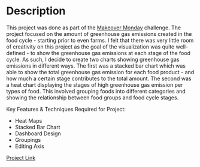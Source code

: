 # Description 
This project was done as part of the [Makeover Monday](https://www.makeovermonday.co.uk/data/) challenge. 
The project focused on the amount of greenhouse gas emissions created in the food cycle - starting prior to even farms. I felt that there was very little room of creativity on this project as the goal of the visualization was quite well-defined - to show the greenhouse gas emissions at each stage of the food cycle. 
As such, I decide to create two charts showing greenhouse gas emissions in different ways. 
The first was a stacked bar chart which was able to show the total greenhouse gas emission for each food product - and how much a certain stage contributes to the total amount. 
The second was a heat chart displaying the stages of high greenhouse gas emission per types of food. This involved grouping foods into different categories and showing the relationship between food groups and food cycle stages. 

Key Features & Techniques Required for Project: 
  - Heat Maps
  - Stacked Bar Chart
  - Dashboard Design
  - Groupings
  - Editing Axis

[Project Link](https://public.tableau.com/profile/jangwon.yun#!/vizhome/MakeoverMonday2020W16-GreenhouseGasEmissions/FINAL)